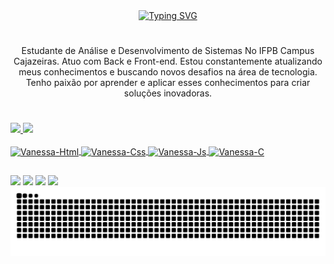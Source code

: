 <div align="center">
  <a href="https://git.io/typing-svg">
    <img src="https://readme-typing-svg.demolab.com?font=Fira+Code&weight=500&size=22&pause=1000&color=FF00F6&center=true&vCenter=true&random=false&width=524&lines=Hi!!+I'm+Vanessa+Beatriz;%E2%8A%B9+Welcome+to+my+profile!+%CB%99%E1%B5%95%CB%99+%E2%8A%B9+" alt="Typing SVG">
  </a>
</div>

#

<p align="center">Estudante de Análise e Desenvolvimento de Sistemas No IFPB Campus Cajazeiras. Atuo com Back e Front-end.
Estou constantemente atualizando meus conhecimentos e buscando novos desafios na área de tecnologia. Tenho paixão por aprender e aplicar esses conhecimentos para criar soluções inovadoras.
  
#

<div>
   <a href="https://github.com/vanessabia>
   <img heigth="180em" src="https://github-readme-stats.vercel.app/api?username=vanessabia&show_icons=true&theme=dracula&include_all_commits=true&count_private=true"/>
   <img heigth="180em" src="https://github-readme-stats.vercel.app/api?username=vanessabia&show_icons=true&hide=contribs,prs&cache_seconds=86400&theme=dracula"/>
   <img heigth="180em" src="https://github-readme-stats.vercel.app/api/top-langs/?username=vanessabia&layout=compact&langs_count=16&theme=dracula"/>   
</div>

<div style="display: inline_block"><br>
  <img align="center" alt="Vanessa-Html" height="30" width="40" src="https://cdn.jsdelivr.net/gh/devicons/devicon@latest/icons/html5/html5-original.svg"/>
  <img align="center" alt="Vanessa-Css" height="30" width="40" src="https://cdn.jsdelivr.net/gh/devicons/devicon@latest/icons/css3/css3-original.svg"/>
  <img align="center" alt="Vanessa-Js" height="30" width="40" src="https://cdn.jsdelivr.net/gh/devicons/devicon@latest/icons/javascript/javascript-original.svg"/>
  <img align="center" alt="Vanessa-C" height="30" width="40" src="https://cdn.jsdelivr.net/gh/devicons/devicon@latest/icons/c/c-original.svg"/>
</div>

##

<div>
  <a href="https://instagram.com/vanessa.bia_" target="_blank"><img src="https://img.shields.io/badge/-Instagram-%23E4405F?style=for-the-badge&logo=instagram&logoColor=white" target="_blank"></a>
  <a href="https://discord.gg/vanessa.bia_40905" target="_blank"><img src="https://img.shields.io/badge/Discord-7289DA?style=for-the-badge&logo=discord&logoColor=white" target="_blank"></a> 
  <a href = "mailto:vanessabia2112@gmail.com"><img src="https://img.shields.io/badge/-Gmail-%23333?style=for-the-badge&logo=gmail&logoColor=white" target="_blank"></a>
  <a href="https://www.linkedin.com/in/vanessa-beatriz-56069b2ba" target="_blank"><img src="https://img.shields.io/badge/-LinkedIn-%230077B5?style=for-the-badge&logo=linkedin&logoColor=white" target="_blank"></a>
</div>

<picture align="center">
  <source media="(prefers-color-scheme: dark)" srcset="https://raw.githubusercontent.com/vanessabia/vanessabia/output/github-contribution-grid-snake-dark.svg">
  <source media="(prefers-color-scheme: light)" srcset="https://raw.githubusercontent.com/vanessabia/vanessabia/output/github-contribution-grid-snake-dark.svg">
  <img align="center" alt="github contribution grid snake animation" src="https://raw.githubusercontent.com/vanessabia/vanessabia/output/github-contribution-grid-snake.svg">
</picture>
<br></br>
